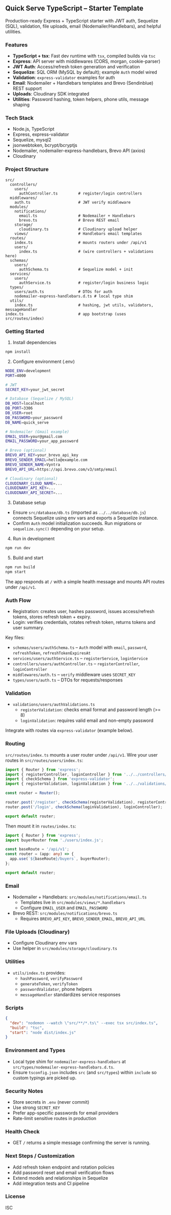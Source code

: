 ## Quick Serve TypeScript – Starter Template

Production-ready Express + TypeScript starter with JWT auth, Sequelize (SQL), validation, file uploads, email (Nodemailer/Handlebars), and helpful utilities.

### Features
- **TypeScript + tsx**: Fast dev runtime with `tsx`, compiled builds via `tsc`
- **Express**: API server with middlewares (CORS, morgan, cookie-parser)
- **JWT Auth**: Access/refresh token generation and verification
- **Sequelize**: SQL ORM (MySQL by default); example `Auth` model wired
- **Validation**: `express-validator` examples for auth
- **Email**: Nodemailer + Handlebars templates and Brevo (Sendinblue) REST support
- **Uploads**: Cloudinary SDK integrated
- **Utilities**: Password hashing, token helpers, phone utils, message shaping

### Tech Stack
- Node.js, TypeScript
- Express, express-validator
- Sequelize, mysql2
- jsonwebtoken, bcrypt/bcryptjs
- Nodemailer, nodemailer-express-handlebars, Brevo API (axios)
- Cloudinary

### Project Structure
```
src/
  controllers/
    users/
      authController.ts         # register/login controllers
  middlewares/
    auth.ts                     # JWT verify middleware
  modules/
    notifications/
      email.ts                  # Nodemailer + Handlebars
      brevo.ts                  # Brevo REST email
    storage/
      cloudinary.ts             # Cloudinary upload helper
    views/                      # Handlebars email templates
  routes/
    index.ts                    # mounts routers under /api/v1
    users/
      index.ts                  # (wire controllers + validations here)
  schemas/
    users/
      authSchema.ts             # Sequelize model + init
  services/
    users/
      authService.ts            # register/login business logic
  types/
    users/auth.ts               # DTOs for auth
    nodemailer-express-handlebars.d.ts # local type shim
  utils/
    index.ts                    # hashing, jwt utils, validators, messageHandler
index.ts                        # app bootstrap (uses src/routes/index)
```

### Getting Started
1) Install dependencies
```bash
npm install
```

2) Configure environment (.env)
```bash
NODE_ENV=development
PORT=4000

# JWT
SECRET_KEY=your_jwt_secret

# Database (Sequelize / MySQL)
DB_HOST=localhost
DB_PORT=3306
DB_USER=root
DB_PASSWORD=your_password
DB_NAME=quick_serve

# Nodemailer (Gmail example)
EMAIL_USER=your@gmail.com
EMAIL_PASSWORD=your_app_password

# Brevo (optional)
BREVO_API_KEY=your_brevo_api_key
BREVO_SENDER_EMAIL=hello@example.com
BREVO_SENDER_NAME=Vyntra
BREVO_API_URL=https://api.brevo.com/v3/smtp/email

# Cloudinary (optional)
CLOUDINARY_CLOUD_NAME=...
CLOUDINARY_API_KEY=...
CLOUDINARY_API_SECRET=...
```

3) Database setup
- Ensure `src/database/db.ts` (imported as `../../database/db.js`) connects Sequelize using env vars and exports a Sequelize instance.
- Confirm `Auth` model initialization succeeds. Run migrations or `sequelize.sync()` depending on your setup.

4) Run in development
```bash
npm run dev
```

5) Build and start
```bash
npm run build
npm start
```

The app responds at `/` with a simple health message and mounts API routes under `/api/v1`.

### Auth Flow
- Registration: creates user, hashes password, issues access/refresh tokens, stores refresh token + expiry.
- Login: verifies credentials, rotates refresh token, returns tokens and user summary.

Key files:
- `schemas/users/authSchema.ts` – `Auth` model with `email`, `password`, `refreshToken`, `refreshTokenExpiresAt`
- `services/users/authService.ts` – `registerService`, `loginService`
- `controllers/users/authController.ts` – `registerController`, `loginController`
- `middlewares/auth.ts` – `verify` middleware uses `SECRET_KEY`
- `types/users/auth.ts` – DTOs for requests/responses

### Validation
- `validations/users/authValidations.ts`
  - `registerValidation`: checks email format and password length (>= 8)
  - `loginValidation`: requires valid email and non-empty password

Integrate with routes via `express-validator` (example below).

### Routing
`src/routes/index.ts` mounts a user router under `/api/v1`. Wire your user routes in `src/routes/users/index.ts`:
```ts
import { Router } from 'express';
import { registerController, loginController } from '../../controllers/users/authController.js';
import { checkSchema } from 'express-validator';
import { registerValidation, loginValidation } from '../../validations/users/authValidations.js';

const router = Router();

router.post('/register', checkSchema(registerValidation), registerController);
router.post('/login', checkSchema(loginValidation), loginController);

export default router;
```
Then mount it in `routes/index.ts`:
```ts
import { Router } from 'express';
import buyerRouter from './users/index.js';

const baseRoute = '/api/v1';
const router = (app: any) => {
  app.use(`${baseRoute}/buyers`, buyerRouter);
};

export default router;
```

### Email
- Nodemailer + Handlebars: `src/modules/notifications/email.ts`
  - Templates live in `src/modules/views/*.handlebars`
  - Configure `EMAIL_USER` and `EMAIL_PASSWORD`
- Brevo REST: `src/modules/notifications/brevo.ts`
  - Requires `BREVO_API_KEY`, `BREVO_SENDER_EMAIL`, `BREVO_API_URL`

### File Uploads (Cloudinary)
- Configure Cloudinary env vars
- Use helper in `src/modules/storage/cloudinary.ts`

### Utilities
- `utils/index.ts` provides:
  - `hashPassword`, `verifyPassword`
  - `generateToken`, `verifyToken`
  - `passwordValidator`, phone helpers
  - `messageHandler` standardizes service responses

### Scripts
```json
{
  "dev": "nodemon --watch \"src/**/*.ts\" --exec tsx src/index.ts",
  "build": "tsc",
  "start": "node dist/index.js"
}
```

### Environment and Types
- Local type shim for `nodemailer-express-handlebars` at `src/types/nodemailer-express-handlebars.d.ts`.
- Ensure `tsconfig.json` includes `src` (and `src/types`) within `include` so custom typings are picked up.

### Security Notes
- Store secrets in `.env` (never commit)
- Use strong `SECRET_KEY`
- Prefer app-specific passwords for email providers
- Rate-limit sensitive routes in production

### Health Check
- GET `/` returns a simple message confirming the server is running.

### Next Steps / Customization
- Add refresh token endpoint and rotation policies
- Add password reset and email verification flows
- Extend models and relationships in Sequelize
- Add integration tests and CI pipeline

### License
ISC

